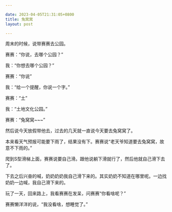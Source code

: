 ```yaml
---

date: 2023-04-05T21:31:05+0800
title: 兔窝窝
layout: post

---
```


周末的时候，说带赛赛去公园。

赛赛：“你说，去哪个公园？”

我：“你想去哪个公园？”

赛赛：“你说”

我：“给一个提醒，你说一个字。”

赛赛：“土”

我：“土地文化公园。”

赛赛：“兔窝窝~~~”

然后说今天放假带他去，过去的几天就一直说今天要去兔窝窝了。

本来看天气预报可能要下雨了，结果没有下。赛赛说“老天爷知道要去兔窝窝，故意不下雨的。”

爬到S型滑梯上面，赛赛说要自己滑。跟他说躺下滑就行了，然后他就自己滑下去了。

下去之后兴奋的喊，奶奶奶奶我自己滑下来的。其实奶奶不知道在哪里呢。一边找奶奶一边喊，我自己滑下来的。

玩了一天，回来路上，我看赛赛在发呆，问赛赛“你看啥呢？”

赛赛懒洋洋的说，“我没看啥，想睡觉了。”
